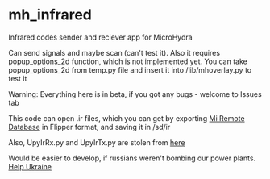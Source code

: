 # mh_infrared
Infrared codes sender and reciever app for MicroHydra

Can send signals and maybe scan (can't test it).
Also it requires popup_options_2d function, which is not implemented yet.
You can take popup_options_2d from temp.py file and insert it into /lib/mhoverlay.py to test it

Warning: Everything here is in beta, if you got any bugs - welcome to Issues tab

This code can open .ir files, which you can get by exporting [Mi Remote Database](https://github.com/ysard/mi_remote_database) in Flipper format, and saving it in /sd/ir

Also, UpyIrRx.py and UpyIrTx.py are stolen from [here](https://github.com/meloncookie/RemotePy)

Would be easier to develop, if russians weren't bombing our power plants. [Help Ukraine](https://u24.gov.ua/)
